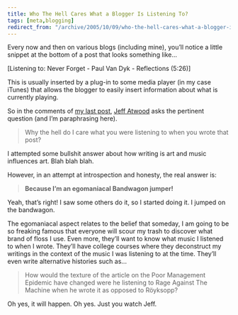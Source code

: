 ```yaml
---
title: Who The Hell Cares What a Blogger Is Listening To?
tags: [meta,blogging]
redirect_from: "/archive/2005/10/09/who-the-hell-cares-what-a-blogger-is-listening-to.aspx/"
---
```


Every now and then on various blogs (including mine), you’ll notice a
little snippet at the bottom of a post that looks something like...

[Listening to: Never Forget - Paul Van Dyk - Reflections (5:26)]

This is usually inserted by a plug-in to some media player (in my case
iTunes) that allows the blogger to easily insert information about what
is currently playing.

So in the comments of [my last
post](https://haacked.com/archive/2005/10/10/10657.aspx), [Jeff
Atwood](http://www.codinghorror.com/blog/) asks the pertinent question
(and I’m paraphrasing here).

> Why the hell do I care what you were listening to when you wrote that
> post?

I attempted some bullshit answer about how writing is art and music
influences art. Blah blah blah.

However, in an attempt at introspection and honesty, the real answer is:

> **Because I’m an egomaniacal Bandwagon jumper!**

Yeah, that’s right! I saw some others do it, so I started doing it. I
jumped on the bandwagon.

The egomaniacal aspect relates to the belief that someday, I am going to
be so freaking famous that everyone will scour my trash to discover what
brand of floss I use. Even more, they’ll want to know what music I
listened to when I wrote. They’ll have college courses where they
deconstruct my writings in the context of the music I was listening to
at the time. They’ll even write alternative histories such as...

> How would the texture of the article on the Poor Management Epidemic
> have changed were he listening to Rage Against The Machine when he
> wrote it as opposed to Röyksopp?

Oh yes, it will happen. Oh yes. Just you watch Jeff.

